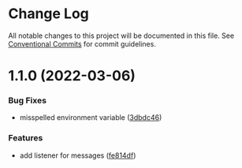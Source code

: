 # Change Log

All notable changes to this project will be documented in this file.
See [Conventional Commits](https://conventionalcommits.org) for commit guidelines.

# 1.1.0 (2022-03-06)


### Bug Fixes

* misspelled environment variable ([3dbdc46](https://github.com/Paker30/adidas-test/commit/3dbdc46fae978a48755a4d62239a1aa5d2cd6032))


### Features

* add listener for messages ([fe814df](https://github.com/Paker30/adidas-test/commit/fe814dfc819608c0c91bf46acef9066965765a40))
